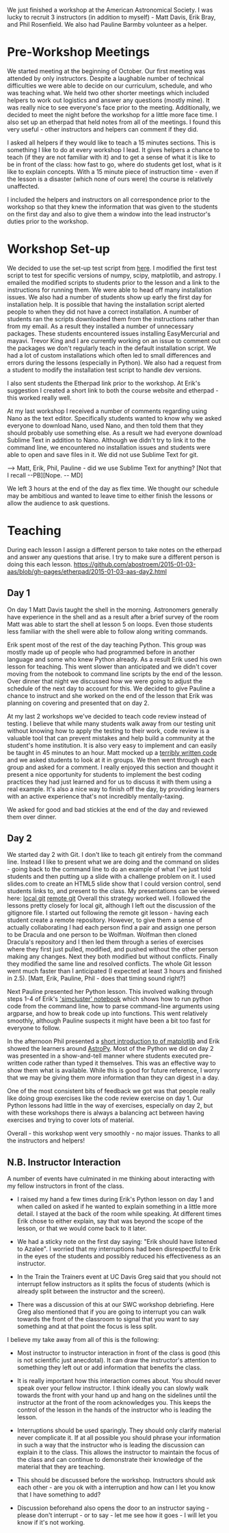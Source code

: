 We just finished a workshop at the American Astronomical Society. I was lucky to recruit
3 instructors (in addition to myself) - Matt Davis, Erik Bray, and Phil Rosenfield. We also
had Pauline Barmby volunteer as a helper.

# Pre-Workshop Meetings

We started meeting at the beginning of October.
Our first meeting was attended by only instructors. Despite a laughable number of technical difficulties
we were able to decide on our curriculum, schedule, and who was teaching what. We held two other
shorter meetings which included helpers to work out logistics and answer any questions (mostly
mine). It was really nice to see everyone's face prior to the meeting. Additionally, we decided
to meet the night before the workshop for a little more face time. I also set up an etherpad
that held notes from all of the meetings. I found this very useful - other instructors and helpers
can comment if they did.

I asked all helpers if they would like to teach a 15 minutes sections. This is something I
like to do at every workshop I lead. It gives helpers a chance to teach (if they are not
familiar with it) and to get a sense of what it is like to be in front of the class: how fast
to go, where do students get lost, what is it like to explain concepts. With a 15 minute
piece of instruction time - even if the lesson is a disaster (which none of ours were) the
course is relatively unaffected.

I included the helpers and instructors on all correspondence prior to the workshop so that
they knew the information that was given to the students on the first day and also to give
them a window into the lead instructor's duties prior to the workshop.

# Workshop Set-up

We decided to use the set-up test script from [here](http://swcarpentry.github.io/workshop-template/setup/index.html).
I modified the first test script to test for specific versions of numpy, scipy, matplotlib, and astropy.
I emailed the modified scripts to students prior to the lesson and a link to the instructions for running them. We were able
to head off many installation issues. We also had a number of students show up early the first day for installation help.
It is possible that having the installation script alerted people to when they did not have a correct installation. A number
of students ran the scripts downloaded them from the instructions rather than from my email. As a result they installed
a number of unnecessary packages. These students encountered issues installing EasyMercurial and
mayavi. Trevor King and I are currently working on an issue to comment out the packages we don't regularly
teach in the default installation script. We had a lot of custom
installations which often led to small differences and errors during the lessons (especially in Python).
We also had a request from a student to modify the installation test script to handle dev versions.

I also sent students the Etherpad link prior to the workshop. At Erik's suggestion I created a
short link to both the course website and etherpad - this worked really well.

At my last workshop I received a number of comments regarding using Nano as the text editor.
Specifically students wanted to know why we asked everyone to download Nano, used Nano, and
then told them that they should probably use something else. As a result we had everyone download
Sublime Text in addition to Nano. Although we didn't try to link it to the command line, we
encountered no installation issues and students were able to open and save files in it. We did
not use Sublime Text for git.

--> Matt, Erik, Phil, Pauline - did we use Sublime Text for anything?
    [Not that I recall --PB][Nope. -- MD]

We left 3 hours at the end of the day as flex time. We thought our schedule may be ambitious
and wanted to leave time to either finish the lessons or allow the audience to ask questions.

# Teaching

During each lesson I assign a different person to take notes on the etherpad and answer any
questions that arise. I try to make sure a different person is doing this each lesson.
https://github.com/abostroem/2015-01-03-aas/blob/gh-pages/etherpad/2015-01-03-aas-day2.html

## Day 1

On day 1 Matt Davis taught the shell in the morning. Astronomers generally have experience in the shell
and as a result after a brief survey of the room Matt was able to start the shell at lesson 5
on loops. Even those students less familiar with the shell were able to follow along writing commands.

Erik spent most of the rest of the day teaching Python. This group was mostly made up of
people who had programmed before in another language and some who knew Python already. As a result
Erik used his own lesson for teaching. This went slower than anticipated and we didn't cover
moving from the notebook to command line scripts by the end of the lesson. Over dinner that night we
discussed how we were going to adjust the schedule of the next day to account for this. We
decided to give Pauline a chance to instruct and she worked on the end of the lesson that Erik
was planning on covering and presented that on day 2.

At my last 2 workshops we've decided to teach code review instead of testing. I believe that
while many students walk away from our testing unit without knowing how to apply the testing
to their work, code review is a valuable tool that can prevent mistakes and help build a community
at the student's home institution. It is also very easy to implement and can easily be taught in
45 minutes to an hour. Matt mocked up a
[terribly written code](https://github.com/abostroem/2015-01-03-aas/blob/gh-pages/novice/code-review/data_processor.py)
and we asked students to look at it in groups.
We then went through each group and asked for a comment. I really enjoyed this section and
thought it present a nice opportunity for students to implement the best coding practices they
had just learned and for us to discuss it with them using a real
example.  It's also a nice way to finish off the day, by providing
learners with an active experience that's not incredibly mentally-taxing.

We asked for good and bad stickies at the end of the day and reviewed them over dinner.

## Day 2

We started day 2 with Git. I don't like to teach git entirely from the command line. Instead I like
to present what we are doing and the command on slides - going back to the command line to do an
example of what I've just told students and then putting up a slide with a challenge problem
on it. I used slides.com to create an HTML5 slide show that I could version control, send students
links to, and present to the class. My presentations can be viewed here:
[local git](http://slides.com/abostroem/local_version_control)
[remote git](http://slides.com/abostroem/collaborating_using_git)
Overall this strategy worked well. I followed the lessons
pretty closely for local git, although I left out the discussion of the gitignore file.
I started out following the remote git lesson - having each student create a remote repository.
However, to give them a sense of actually collaborating I had each person find a pair and assign one
person to be Dracula and one person to be Wolfman. Wolfman then cloned Dracula's repository and
I then led them through a series of exercises
where they first just pulled, modified, and pushed without the other person making any changes.
Next they both modified but without conflicts. Finally they modified the same line and resolved
conflicts. The whole Git lesson went much faster than I anticipated (I expected at least 3 hours
and finished in 2.5).
[Matt, Erik, Pauline, Phil - does that timing sound right?]

Next Pauline presented her Python lesson. This involved walking
through steps 1-4 of Erik's
['simcluster' notebook](http://nbviewer.ipython.org/github/abostroem/2015-01-03-aas/blob/gh-pages/intermediate/python-simcluster/simulated.ipynb)
which shows how to run python code from the command line,
how to parse command-line arguments using argparse, and how to break
code up into functions. This went relatively smoothly, although Pauline
suspects it might have been a bit too fast for everyone to follow.

In the afternoon Phil presented a
[short introduction to of matplotlib](http://nbviewer.ipython.org/github/abostroem/2015-01-03-aas/blob/gh-pages/intermediate/matplotlib/Plotting%20with%20matplotlib.ipynb)
and Erik showed the learners around
[AstroPy](http://nbviewer.ipython.org/github/abostroem/2015-01-03-aas/blob/gh-pages/intermediate/astropy/Introduction_to_Astropy.ipynb).
Most of the Python we did on day 2 was presented in a show-and-tell manner
where students executed pre-written code rather than typed it themselves. This was an effective
way to show them what is available. While this is good for future reference, I worry that we may
be giving them more information than they can digest in a day.

One of the most consistent bits of feedback we got was that people really like doing group exercises
like the code review exercise on day 1. Our Python lessons had little in the way of exercises,
especially on day 2, but with these workshops there is always a balancing act between having
exercises and trying to cover lots of material.

Overall - this workshop went very smoothly - no major issues. Thanks to all the instructors
and helpers!

## N.B. Instructor Interaction

A number of events have culminated in me thinking about interacting with my fellow instructors in front
of the class.

* I raised my hand a few times during Erik's Python lesson on day 1 and when called on asked if he wanted to
explain something in a little more detail. I stayed at the back of the room while speaking. At different times
Erik chose to either explain, say that was beyond the scope of the lesson, or that we would come back to it
later.

* We had a sticky note on the first day saying: "Erik should have listened to Azalee". I worried that
my interruptions had been disrespectful to Erik in the eyes of the students and possibly reduced
his effectiveness as an instructor.

* In the Train the Trainers event at UC Davis Greg said that you should not interrupt fellow instructors
as it splits the focus of students (which is already split between the instructor and the screen).

* There was a discussion of this at our SWC workshop debriefing. Here Greg also mentioned that if
you are going to interrupt you can walk towards the front of the classroom to signal that you want to say
something and at that point the focus is less split.

I believe my take away from all of this is the following:

* Most instructor to instructor interaction in front of the class is good (this is not scientific
just anecdotal). It can draw the instructor's attention to something they left out or add information
that benefits the class.

* It is really important how this interaction comes about. You should never speak over your fellow
instructor. I think ideally you can slowly walk towards the front with your hand up and hang on the
sidelines until the instructor at the front of the room acknowledges you. This keeps the control
of the lesson in the hands of the instructor who is leading the lesson.

* Interruptions should be used sparingly. They should only clarify material never complicate it.
If at all possible you should phrase your information in such a way that the instructor who is leading
the discussion can explain it to the class. This allows the instructor to maintain the focus of the
class and can continue to demonstrate their knowledge of the material that they are teaching.

* This should be discussed before the workshop. Instructors should ask each other - are you
ok with a interruption and how can I let you know that I have something to add?

* Discussion beforehand also opens the door to an instructor saying - please don't interrupt - or to say - let me
see how it goes - I will let you know if it's not working.


